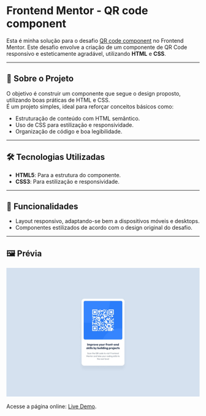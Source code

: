 # Frontend Mentor - QR code component

Esta é minha solução para o desafio [QR code component](https://www.frontendmentor.io/challenges/qr-code-component-iux_sIO_H) no Frontend Mentor. Este desafio envolve a criação de um componente de QR Code responsivo e esteticamente agradável, utilizando **HTML** e **CSS**.

---

## 📖 Sobre o Projeto

O objetivo é construir um componente que segue o design proposto, utilizando boas práticas de HTML e CSS.  
É um projeto simples, ideal para reforçar conceitos básicos como:
- Estruturação de conteúdo com HTML semântico.
- Uso de CSS para estilização e responsividade.
- Organização de código e boa legibilidade.

---

## 🛠️ Tecnologias Utilizadas

- **HTML5**: Para a estrutura do componente.
- **CSS3**: Para estilização e responsividade.

---

## 🎯 Funcionalidades

- Layout responsivo, adaptando-se bem a dispositivos móveis e desktops.
- Componentes estilizados de acordo com o design original do desafio.

---

## 🖼️ Prévia

<img src="./src/design/desktop-design.jpg">

Acesse a página online: [Live Demo](https://leandroazevedo-1.github.io/Component-QrCode/).








